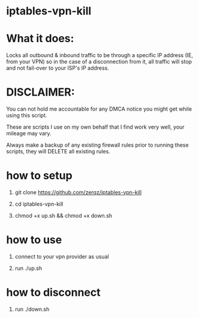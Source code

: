 # iptables-vpn-kill

# What it does:
  Locks all outbound & inbound traffic to be through a specific IP address (IE, from your VPN) so in the case of a disconnection from it, all traffic will stop and not fail-over to your ISP's IP address. 


# DISCLAIMER:
You can not hold me accountable for any DMCA notice you might get while using this script. 

These are scripts I use on my own behalf that I find work very well, your mileage may vary.

Always make a backup of any existing firewall rules prior to running these scripts, they will DELETE all existing rules.


# how to setup
1) git clone https://github.com/zerqz/iptables-vpn-kill

2) cd iptables-vpn-kill

3) chmod +x up.sh && chmod +x down.sh

# how to use
1) connect to your vpn provider as usual

2) run ./up.sh

# how to disconnect
1) run ./down.sh
